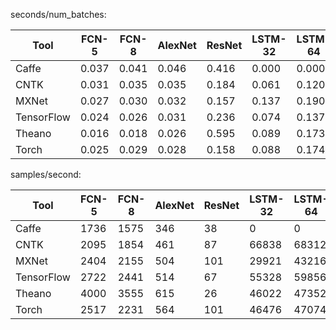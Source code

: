 seconds/num_batches:

| Tool | FCN-5 | FCN-8 | AlexNet | ResNet | LSTM-32 | LSTM-64 |
|------|-------|-------|---------|--------|---------|---------|
|Caffe| 0.037 | 0.041 | 0.046 | 0.416 | 0.000 | 0.000 |
|CNTK| 0.031 | 0.035 | 0.035 | 0.184 | 0.061 | 0.120 |
|MXNet| 0.027 | 0.030 | 0.032 | 0.157 | 0.137 | 0.190 |
|TensorFlow| 0.024 | 0.026 | 0.031 | 0.236 | 0.074 | 0.137 |
|Theano| 0.016 | 0.018 | 0.026 | 0.595 | 0.089 | 0.173 |
|Torch| 0.025 | 0.029 | 0.028 | 0.158 | 0.088 | 0.174 |


samples/second:

| Tool | FCN-5 | FCN-8 | AlexNet | ResNet | LSTM-32 | LSTM-64 |
|------|-------|-------|---------|--------|---------|---------|
|Caffe| 1736 | 1575 | 346 | 38 | 0 | 0 |
|CNTK| 2095 | 1854 | 461 | 87 | 66838 | 68312 |
|MXNet| 2404 | 2155 | 504 | 101 | 29921 | 43216 |
|TensorFlow| 2722 | 2441 | 514 | 67 | 55328 | 59856 |
|Theano| 4000 | 3555 | 615 | 26 | 46022 | 47352 |
|Torch| 2517 | 2231 | 564 | 101 | 46476 | 47074 |
